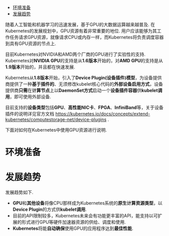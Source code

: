 
<!-- @import "[TOC]" {cmd="toc" depthFrom=1 depthTo=6 orderedList=false} -->

<!-- code_chunk_output -->

- [环境准备](#环境准备)
- [发展趋势](#发展趋势)

<!-- /code_chunk_output -->
随着人工智能和机器学习的迅速发展，基于GPU的大数据运算越来越普及. 在Kubernetes的发展规划中，GPU资源有着非常重要的地位. 用户应该能够为其工作任务请求GPU资源，就像请求CPU或内存一样，而Kubernetes将负责调度容器到具有GPU资源的节点上. 

目前Kubernetes对NVIDIA和AMD两个厂商的GPU进行了实验性的支持. Kubernetes对**NVIDIA GPU**的支持是从**1.6版本**开始的，对**AMD GPU**的支持是从**1.9版本**开始的，并且都在快速发展. 

Kubernetes从**1.8版本**开始，引入了**Device Plugin(设备插件)模型**，为设备提供商提供了一种**基于插件的**、无须修改kubelet核心代码的**外部设备启用方式**，设备提供商**只需**在**计算节点**上以**DaemonSet方式**启动一个**设备插件容器**供**kubelet调用**，即可使用外部设备. 

目前支持的**设备类型**包括**GPU**、**高性能NIC卡**、**FPGA**、**InfiniBand**等，关于设备插件的说明详见官方文档 https://kubernetes.io/docs/concepts/extend-kubernetes/computestorage-net/device-plugins . 

下面对如何在Kubernetes中使用GPU资源进行说明. 

# 环境准备

# 发展趋势

发展趋势如下. 

* **GPU**和**其他设备**将像CPU那样成为Kubernetes系统的**原生计算资源类型**，以**Device Plugin**的方式供**kubelet调用**. 
* 目前的API限制较多，Kubernetes未来会有功能更丰富的API，能支持以可扩展的形式进行GPU等硬件加速器资源的供给、调度和使用. 
* **Kubernetes**将能**自动确保**使用GPU的应用程序达到**最佳性能**. 
